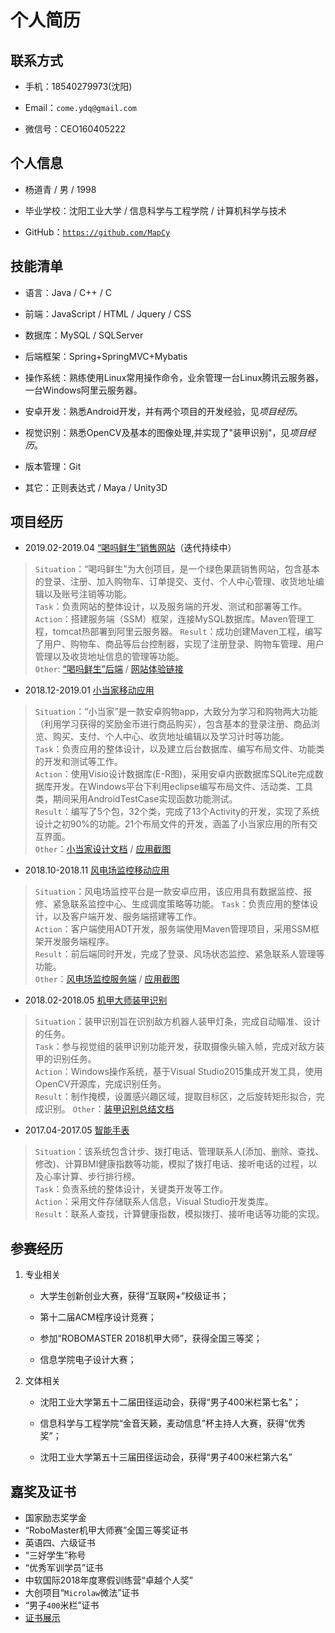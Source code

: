 # 个人简历  

## 联系方式
* 手机：18540279973(沈阳)  

* Email：`come.ydq@gmail.com`  

* 微信号：CEO160405222  

## 个人信息
* 杨道青 / 男 / 1998  

* 毕业学校：沈阳工业大学 / 信息科学与工程学院 / 计算机科学与技术  

* GitHub：[`https://github.com/MapCy`](https://github.com/MapCy)  

## 技能清单
* 语言：Java / C++ / C  

* 前端：JavaScript / HTML / Jquery / CSS  

* 数据库：MySQL / SQLServer

* 后端框架：Spring+SpringMVC+Mybatis  

* 操作系统：熟练使用Linux常用操作命令，业余管理一台Linux腾讯云服务器，一台Windows阿里云服务器。  

* 安卓开发：熟悉Android开发，并有两个项目的开发经验，见*项目经历*。   

* 视觉识别：熟悉OpenCV及基本的图像处理,并实现了"装甲识别"，见*项目经历*。  

* 版本管理：Git  

* 其它：正则表达式 / Maya / Unity3D  

## 项目经历
* 2019.02-2019.04 [“喝吗鲜生”销售网站](https://github.com/MapCy/HeMa)（迭代持续中）
> `Situation`：“喝吗鲜生”为大创项目，是一个绿色果蔬销售网站，包含基本的登录、注册、加入购物车、订单提交、支付、个人中心管理、收货地址编辑以及账号注销等功能。  
> `Task`：负责网站的整体设计，以及服务端的开发、测试和部署等工作。  
> `Action`：搭建服务端（SSM）框架，连接MySQL数据库。Maven管理工程，tomcat热部署到阿里云服务器。
> `Result`：成功创建Maven工程，编写了用户、购物车、商品等后台控制器，实现了注册登录、购物车管理、用户管理以及收货地址信息的管理等功能。  
> `Other`: [“喝吗鲜生”后端](https://github.com/MapCy/HeMaServer) / [网站体验链接](http://47.94.198.96:8080/index.html)

* 2018.12-2019.01 [小当家移动应用](https://github.com/MapCy/PettyMan)
> `Situation`：“小当家”是一款安卓购物app，大致分为学习和购物两大功能（利用学习获得的奖励金币进行商品购买），包含基本的登录注册、商品浏览、购买、支付、个人中心、收货地址编辑以及学习计时等功能。  
> `Task`：负责应用的整体设计，以及建立后台数据库、编写布局文件、功能类的开发和测试等工作。  
> `Action`：使用Visio设计数据库(E-R图)，采用安卓内嵌数据库SQLite完成数据库开发。在Windows平台下利用eclipse编写布局文件、活动类、工具类，期间采用AndroidTestCase实现函数功能测试。  
> `Result`：编写了5个包，32个类，完成了13个Activity的开发，实现了系统设计之初90%的功能。21个布局文件的开发，涵盖了小当家应用的所有交互界面。  
> `Other`：[小当家设计文档]() / [应用截图]()

* 2018.10-2018.11 [风电场监控移动应用](https://github.com/MapCy/FanControll)
> `Situation`：风电场监控平台是一款安卓应用，该应用具有数据监控、报修、紧急联系监控中心、生成调度策略等功能。 
> `Task`：负责应用的整体设计，以及客户端开发、服务端搭建等工作。  
> `Action`：客户端使用ADT开发，服务端使用Maven管理项目，采用SSM框架开发服务端程序。  
> `Result`：前后端同时开发，完成了登录、风场状态监控、紧急联系人管理等功能。  
> `Other`：[风电场监控服务端](https://github.com/MapCy/FanControllServer) / [应用截图]()

* 2018.02-2018.05 [机甲大师装甲识别](https://github.com/MapCy/practice/tree/master/arromrDetect)
> `Situation`：装甲识别旨在识别敌方机器人装甲灯条，完成自动瞄准、设计的任务。    
> `Task`：参与视觉组的装甲识别功能开发，获取摄像头输入帧，完成对敌方装甲的识别任务。    
> `Action`：Windows操作系统，基于Visual Studio2015集成开发工具，使用OpenCV开源库，完成识别任务。    
> `Result`：制作掩模，设置感兴趣区域，提取目标区，之后旋转矩形拟合，完成识别。
> `Other`：[装甲识别总结文档]()

* 2017.04-2017.05 [智能手表](https://github.com/MapCy/practice/tree/master/iwatchScreen)
> `Situation`：该系统包含计步、拨打电话、管理联系人(添加、删除、查找、修改)、计算BMI健康指数等功能，模拟了拨打电话、接听电话的过程，以及心率计算、步行排行榜。       
> `Task`：负责系统的整体设计，关键类开发等工作。        
> `Action`：采用文件存储联系人信息，Visual Studio开发类库。      
> `Result`：联系人查找，计算健康指数，模拟拨打、接听电话等功能的实现。

## 参赛经历
1. 专业相关
    - 大学生创新创业大赛，获得“互联网+”校级证书；
   
    - 第十二届ACM程序设计竞赛；
   
    - 参加“ROBOMASTER 2018机甲大师”，获得全国三等奖；

    - 信息学院电子设计大赛；

2. 文体相关
    - 沈阳工业大学第五十二届田径运动会，获得“男子400米栏第七名”；
  
    - 信息科学与工程学院“金音天籁，麦动信息”杯主持人大赛，获得“优秀奖”；
    
    - 沈阳工业大学第五十三届田径运动会，获得“男子400米栏第六名”

## 嘉奖及证书

* 国家励志奖学金
* “RoboMaster机甲大师赛”全国三等奖证书
* 英语四、六级证书
* “三好学生”称号
* “优秀军训学员”证书
* 中软国际2018年度寒假训练营“卓越个人奖”
* 大创项目“`Microlaw`微法”证书
* “男子`400`米栏”证书
* [证书展示](https://github.com/MapCy/resume/blob/master/award.jpg)


